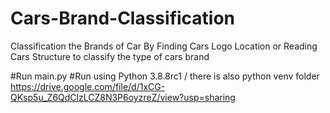 # Cars-Brand-Classification
Classification the Brands of Car  By Finding Cars Logo Location or Reading Cars Structure to classify the type of cars brand

#Run main.py
#Run using Python 3.8.8rc1 / there is also python venv folder 
https://drive.google.com/file/d/1xCG-QKsp5u_Z6QdClzLCZ8N3P6oyzreZ/view?usp=sharing

